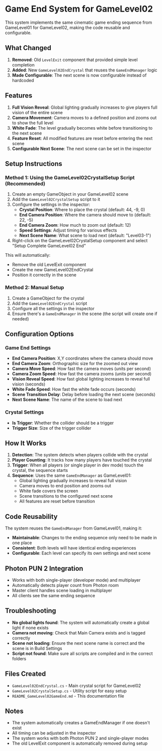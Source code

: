 # Game End System for GameLevel02

This system implements the same cinematic game ending sequence from GameLevel01 for GameLevel02, making the code reusable and configurable.

## What Changed

1. **Removed**: Old `LevelExit` component that provided simple level completion
2. **Added**: New `GameLevel02EndCrystal` that reuses the `GameEndManager` logic
3. **Made Configurable**: The next scene is now configurable instead of hardcoded

## Features

1. **Full Vision Reveal**: Global lighting gradually increases to give players full vision of the entire scene
2. **Camera Movement**: Camera moves to a defined position and zooms out to show the full level
3. **White Fade**: The level gradually becomes white before transitioning to the next scene
4. **Feature Reset**: All modified features are reset before entering the next scene
5. **Configurable Next Scene**: The next scene can be set in the inspector

## Setup Instructions

### Method 1: Using the GameLevel02CrystalSetup Script (Recommended)

1. Create an empty GameObject in your GameLevel02 scene
2. Add the `GameLevel02CrystalSetup` script to it
3. Configure the settings in the inspector:
   - **Crystal Position**: Where to place the crystal (default: 44, -9, 0)
   - **End Camera Position**: Where the camera should move to (default: 22, -5)
   - **End Camera Zoom**: How much to zoom out (default: 12)
   - **Speed Settings**: Adjust timing for various effects
   - **Next Scene Name**: What scene to load next (default: "Level03-1")
4. Right-click on the GameLevel02CrystalSetup component and select "Setup Complete GameLevel02 End"

This will automatically:
- Remove the old LevelExit component
- Create the new GameLevel02EndCrystal
- Position it correctly in the scene

### Method 2: Manual Setup

1. Create a GameObject for the crystal
2. Add the `GameLevel02EndCrystal` script
3. Configure all the settings in the inspector
4. Ensure there's a `GameEndManager` in the scene (the script will create one if needed)

## Configuration Options

### Game End Settings
- **End Camera Position**: X,Y coordinates where the camera should move
- **End Camera Zoom**: Orthographic size for the zoomed out view
- **Camera Move Speed**: How fast the camera moves (units per second)
- **Camera Zoom Speed**: How fast the camera zooms (units per second)
- **Vision Reveal Speed**: How fast global lighting increases to reveal full vision (seconds)
- **White Fade Speed**: How fast the white fade occurs (seconds)
- **Scene Transition Delay**: Delay before loading the next scene (seconds)
- **Next Scene Name**: The name of the scene to load next

### Crystal Settings
- **Is Trigger**: Whether the collider should be a trigger
- **Trigger Size**: Size of the trigger collider

## How It Works

1. **Detection**: The system detects when players collide with the crystal
2. **Player Counting**: It tracks how many players have touched the crystal
3. **Trigger**: When all players (or single player in dev mode) touch the crystal, the sequence starts
4. **Sequence**: Uses the same `GameEndManager` as GameLevel01:
   - Global lighting gradually increases to reveal full vision
   - Camera moves to end position and zooms out
   - White fade covers the screen
   - Scene transitions to the configured next scene
   - All features are reset before transition

## Code Reusability

The system reuses the `GameEndManager` from GameLevel01, making it:
- **Maintainable**: Changes to the ending sequence only need to be made in one place
- **Consistent**: Both levels will have identical ending experiences
- **Configurable**: Each level can specify its own settings and next scene

## Photon PUN 2 Integration

- Works with both single-player (developer mode) and multiplayer
- Automatically detects player count from Photon room
- Master client handles scene loading in multiplayer
- All clients see the same ending sequence

## Troubleshooting

- **No global lights found**: The system will automatically create a global light if none exists
- **Camera not moving**: Check that Main Camera exists and is tagged correctly
- **Scene not loading**: Ensure the next scene name is correct and the scene is in Build Settings
- **Script not found**: Make sure all scripts are compiled and in the correct folders

## Files Created

- `GameLevel02EndCrystal.cs` - Main crystal script for GameLevel02
- `GameLevel02CrystalSetup.cs` - Utility script for easy setup
- `README_GameLevel02GameEnd.md` - This documentation file

## Notes

- The system automatically creates a GameEndManager if one doesn't exist
- All timing can be adjusted in the inspector
- The system works with both Photon PUN 2 and single-player modes
- The old LevelExit component is automatically removed during setup
